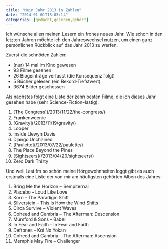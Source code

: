 ```yaml
---
title: "Mein Jahr 2013 in Zahlen"
date: "2014-01-01T18:05:14"
categories: [gedacht,gesehen,gehört]
---
```


Ich wünsche allen meinen Lesern ein frohes neues Jahr. Wie schon in den letzten Jahren möchte ich den Jahreswechsel nutzen, um einen ganz persönlichen Rückblick auf das Jahr 2013 zu werfen.

Zuerst die schnöden Zahlen:
<ul>
	<li>(nur) 14 mal im Kino gewesen</li>
	<li>93 Filme gesehen</li>
	<li>26 Blogeinträge verfasst (die Konsequenz folgt)</li>
	<li>5 Bücher gelesen (ein Rekord-Tiefstwert)</li>
	<li>3674 Bilder geschossen</li>
</ul>

Als nächstes folgt eine Liste der zehn besten Filme, die ich dieses Jahr gesehen habe (sehr Science-Fiction-lastig):

<ol>
	<li>[The Congress](/2013/11/22/the-congress/)</li>
	<li>Frankenweenie</li>
	<li>[Gravity](/2013/11/19/gravity/)</li>
	<li>Looper</li>
	<li>Inside Llewyn Davis</li>
	<li>Django Unchained</li>
	<li>[Paulette](/2013/07/22/paulette/)</li>
	<li>The Place Beyond the Pines</li>
	<li>[Sightseers](/2013/04/20/sightseers/)</li>
	<li>Zero Dark Thirty</li>
</ol>

Und weil Last.fm so schön meine Hörgewohnheiten loggt gibt es auch erstmals eine Liste der von mir am häufigsten gehörten Alben des Jahres:

<ol>
	<li>Bring Me the Horizon – Sempiternal</li>
	<li>Placebo – Loud Like Love</li>
	<li>Korn – The Paradigm Shift</li>
	<li>Silverstein – This Is How the Wind Shifts</li>
	<li>Circa Survive – Violent Waves</li>
	<li>Coheed and Cambria – The Afterman: Descension</li>
	<li>Mumford & Sons – Babel</li>
	<li>In Fear and Faith – In Fear and Faith</li>
	<li>Deftones – Koi No Yokan</li>
	<li>Coheed and Cambria – The Afterman: Ascension</li>
	<li>Memphis May Fire – Challenger</li>
</ol>
